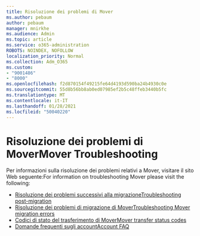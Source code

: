 ```yaml
---
title: Risoluzione dei problemi di Mover
ms.author: pebaum
author: pebaum
manager: mnirkhe
ms.audience: Admin
ms.topic: article
ms.service: o365-administration
ROBOTS: NOINDEX, NOFOLLOW
localization_priority: Normal
ms.collection: Adm_O365
ms.custom:
- "9001486"
- "8000"
ms.openlocfilehash: f2d870154f49215fe64d4193d590ba24b4930c0e
ms.sourcegitcommit: 55d8b56bb8ab0ed07985ef2b5c48ffeb3440b5fc
ms.translationtype: MT
ms.contentlocale: it-IT
ms.lasthandoff: 01/28/2021
ms.locfileid: "50040220"
---
```

# <a name="mover-troubleshooting"></a><span data-ttu-id="7f6f8-102">Risoluzione dei problemi di Mover</span><span class="sxs-lookup"><span data-stu-id="7f6f8-102">Mover Troubleshooting</span></span>

<span data-ttu-id="7f6f8-103">Per informazioni sulla risoluzione dei problemi relativi a Mover, visitare il sito Web seguente:</span><span class="sxs-lookup"><span data-stu-id="7f6f8-103">For information on troubleshooting Mover please visit the following:</span></span>

- [<span data-ttu-id="7f6f8-104">Risoluzione dei problemi successivi alla migrazione</span><span class="sxs-lookup"><span data-stu-id="7f6f8-104">Troubleshooting post-migration</span></span>](https://docs.microsoft.com/sharepointmigration/mover-post-migration-troubleshooting)  
- [<span data-ttu-id="7f6f8-105">Risoluzione dei problemi di migrazione di Mover</span><span class="sxs-lookup"><span data-stu-id="7f6f8-105">Troubleshooting Mover migration errors</span></span>](https://docs.microsoft.com/sharepointmigration/mover-error-faq)  
- [<span data-ttu-id="7f6f8-106">Codici di stato del trasferimento di Mover</span><span class="sxs-lookup"><span data-stu-id="7f6f8-106">Mover transfer status codes</span></span>](https://docs.microsoft.com/sharepointmigration/mover-transfer-status-codes)
- [<span data-ttu-id="7f6f8-107">Domande frequenti sugli account</span><span class="sxs-lookup"><span data-stu-id="7f6f8-107">Account FAQ</span></span>](https://docs.microsoft.com/sharepointmigration/mover-account-faq)
